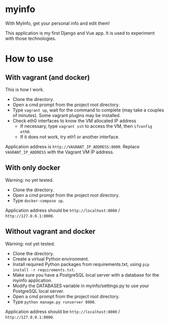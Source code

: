 # myinfo
With MyInfo, get your personal info and edit them!

This application is my first Django and Vue app. It is used to experiment with those technologies.

# How to use

## With vagrant (and docker)

This is how I work.

- Clone the directory.
- Open a cmd prompt from the project root directory.
- Type `vagrant up`, wait for the command to complete (may take a couples of minutes). Some vagrant plugins may be installed.
- Check eth0 interfaces to know the VM allocated IP address 
  - If necessary, type `vagrant ssh` to access the VM, then `ifconfig eth0`.
  - If it does not work, try eth1 or another interface.

Application address is `http://VAGRANT_IP_ADDRESS:8000`. Replace `VAGRANT_IP_ADDRESS` with the Vagrant VM IP address.

## With only docker

Warning: no yet tested.

- Clone the directory.
- Open a cmd prompt from the project root directory.
- Type `docker-compose up`.

Application address should be `http://localhost:8000` / `http://127.0.0.1:8000`.

## Without vagrant and docker

Warning: not yet tested.

- Clone the directory.
- Create a virtual Python environment.
- Install required Python packages from requirements.txt, using `pip install -r requirements.txt`.
- Make sure you have a PostgreSQL local server with a database for the myinfo application.
- Modify the DATABASES variable in myinfo/settings.py to use your PostgreSQL local server.
- Open a cmd prompt from the project root directory.
- Type `python manage.py runserver 8000`.

Application address should be `http://localhost:8000` / `http://127.0.0.1:8000`.
